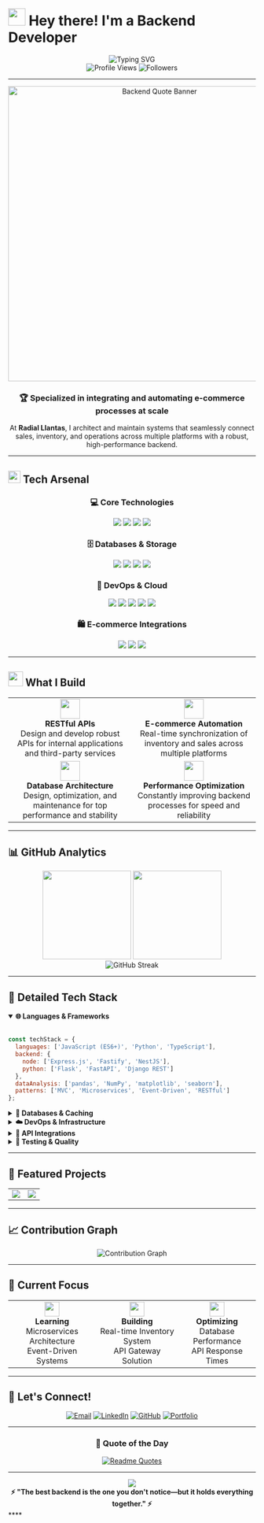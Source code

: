# <img src="https://raw.githubusercontent.com/Tarikul-Islam-Anik/Animated-Fluent-Emojis/master/Emojis/Hand%20gestures/Waving%20Hand.gif" width="35px"> Hey there! I'm a Backend Developer

<div align="center">
  <img src="https://readme-typing-svg.demolab.com?font=Fira+Code&weight=600&size=28&duration=4000&pause=1000&color=6366F1&center=true&vCenter=true&repeat=infinity&width=700&lines=Backend+Developer+%7C+E-commerce+Specialist;Building+Scalable+Systems+at+Radial+Llantas;API+Integration+%7C+Automation+Expert" alt="Typing SVG" />
</div>

<div align="center">
  <img src="https://komarev.com/ghpvc/?username=Riukendozxz00&label=Profile%20Views&color=6366f1&style=for-the-badge" alt="Profile Views" />
  <img src="https://img.shields.io/github/followers/Riukendozxz00?label=Followers&style=for-the-badge&color=22c55e" alt="Followers" />
</div>

---

<p align="center">
  <img src="https://github.com/user-attachments/assets/12375e3f-33a6-4e73-a8e4-8c9f4ae22b59" width="600" alt="Backend Quote Banner" />
</p>

<div align="center">
  
  ### 🏆 Specialized in integrating and automating **e-commerce** processes at scale
  
  At **Radial Llantas**, I architect and maintain systems that seamlessly connect sales, inventory, and operations across multiple platforms with a robust, high-performance backend.
  
</div>

---

## <img src="https://media2.giphy.com/media/QssGEmpkyEOhBCb7e1/giphy.gif?cid=ecf05e47a0n3gi1bfqntqmob8g9aid1oyj2wr3ds3mg700bl&rid=giphy.gif" width="25px"> Tech Arsenal

<div align="center">

### 💻 Core Technologies
<p>
  <img src="https://img.shields.io/badge/Node.js-339933?style=for-the-badge&logo=node.js&logoColor=white" />
  <img src="https://img.shields.io/badge/Python-3776AB?style=for-the-badge&logo=python&logoColor=white" />
  <img src="https://img.shields.io/badge/JavaScript-F7DF1E?style=for-the-badge&logo=javascript&logoColor=black" />
  <img src="https://img.shields.io/badge/TypeScript-007ACC?style=for-the-badge&logo=typescript&logoColor=white" />
</p>

### 🗄️ Databases & Storage
<p>
  <img src="https://img.shields.io/badge/MySQL-4479A1?style=for-the-badge&logo=mysql&logoColor=white" />
  <img src="https://img.shields.io/badge/MongoDB-47A248?style=for-the-badge&logo=mongodb&logoColor=white" />
  <img src="https://img.shields.io/badge/Redis-DC382D?style=for-the-badge&logo=redis&logoColor=white" />
  <img src="https://img.shields.io/badge/Firebase-FFCA28?style=for-the-badge&logo=firebase&logoColor=black" />
</p>

### 🚀 DevOps & Cloud
<p>
  <img src="https://img.shields.io/badge/Docker-2496ED?style=for-the-badge&logo=docker&logoColor=white" />
  <img src="https://img.shields.io/badge/Nginx-009639?style=for-the-badge&logo=nginx&logoColor=white" />
  <img src="https://img.shields.io/badge/AWS-232F3E?style=for-the-badge&logo=amazon-aws&logoColor=white" />
  <img src="https://img.shields.io/badge/DigitalOcean-0080FF?style=for-the-badge&logo=digitalocean&logoColor=white" />
  <img src="https://img.shields.io/badge/GitHub_Actions-2088FF?style=for-the-badge&logo=github-actions&logoColor=white" />
</p>

### 🛍️ E-commerce Integrations
<p>
  <img src="https://img.shields.io/badge/Shopify-7AB55C?style=for-the-badge&logo=shopify&logoColor=white" />
  <img src="https://img.shields.io/badge/Amazon-FF9900?style=for-the-badge&logo=amazon&logoColor=white" />
  <img src="https://img.shields.io/badge/Mercado_Libre-FFE600?style=for-the-badge&logo=mercadolibre&logoColor=black" />
</p>

</div>

---

## <img src="https://media.giphy.com/media/WUlplcMpOCEmTGBtBW/giphy.gif" width="30"> What I Build

<table>
  <tr>
    <td align="center" width="50%">
      <img src="https://raw.githubusercontent.com/Tarikul-Islam-Anik/Animated-Fluent-Emojis/master/Emojis/Objects/Electric%20Plug.gif" width="40px">
      <br><strong>RESTful APIs</strong><br>
      Design and develop robust APIs for internal applications and third-party services
    </td>
    <td align="center" width="50%">
      <img src="https://raw.githubusercontent.com/Tarikul-Islam-Anik/Animated-Fluent-Emojis/master/Emojis/Objects/Package.gif" width="40px">
      <br><strong>E-commerce Automation</strong><br>
      Real-time synchronization of inventory and sales across multiple platforms
    </td>
  </tr>
  <tr>
    <td align="center" width="50%">
      <img src="https://raw.githubusercontent.com/Tarikul-Islam-Anik/Animated-Fluent-Emojis/master/Emojis/Objects/Card%20File%20Box.gif" width="40px">
      <br><strong>Database Architecture</strong><br>
      Design, optimization, and maintenance for top performance and stability
    </td>
    <td align="center" width="50%">
      <img src="https://raw.githubusercontent.com/Tarikul-Islam-Anik/Animated-Fluent-Emojis/master/Emojis/Travel%20and%20places/Rocket.gif" width="40px">
      <br><strong>Performance Optimization</strong><br>
      Constantly improving backend processes for speed and reliability
    </td>
  </tr>
</table>

---

## 📊 GitHub Analytics

<div align="center">
  <img height="180em" src="https://github-readme-stats.vercel.app/api?username=Riukendozxz00&show_icons=true&theme=radical&include_all_commits=true&count_private=true"/>
  <img height="180em" src="https://github-readme-stats.vercel.app/api/top-langs/?username=Riukendozxz00&layout=compact&langs_count=8&theme=radical"/>
</div>

<div align="center">
  <img src="https://streak-stats.demolab.com/?user=Riukendozxz00&theme=radical&hide_border=false&stroke=6366f1&ring=6366f1&fire=ef4444&currStreakNum=ffffff&sideNums=ffffff&currStreakLabel=6366f1&sideLabels=9ca3af&dates=9ca3af" alt="GitHub Streak" />
</div>

---

## 🔧 Detailed Tech Stack

<details open>
<summary><b>🌐 Languages & Frameworks</b></summary>
<br>

```javascript
const techStack = {
  languages: ['JavaScript (ES6+)', 'Python', 'TypeScript'],
  backend: {
    node: ['Express.js', 'Fastify', 'NestJS'],
    python: ['Flask', 'FastAPI', 'Django REST']
  },
  dataAnalysis: ['pandas', 'NumPy', 'matplotlib', 'seaborn'],
  patterns: ['MVC', 'Microservices', 'Event-Driven', 'RESTful']
};
```
</details>

<details>
<summary><b>💾 Databases & Caching</b></summary>
<br>

- **Relational:** MySQL, PostgreSQL, SQLite
- **NoSQL:** MongoDB, Firebase Realtime Database, DynamoDB
- **In-Memory:** Redis, Memcached
- **ORMs:** Sequelize, Prisma, TypeORM
</details>

<details>
<summary><b>☁️ DevOps & Infrastructure</b></summary>
<br>

| Category | Technologies |
|----------|-------------|
| **Containerization** | Docker, Docker Compose, Kubernetes |
| **Process Management** | PM2, Supervisor, systemd |
| **Web Servers** | Nginx, Apache, Caddy |
| **CI/CD** | GitHub Actions, Jenkins, GitLab CI |
| **Monitoring** | Grafana, Prometheus, New Relic, DataDog |
| **Cloud Platforms** | AWS (EC2, S3, Lambda), DigitalOcean, Heroku |
</details>

<details>
<summary><b>🔌 API Integrations</b></summary>
<br>

- **E-commerce:** Shopify (GraphQL & REST), Amazon SP-API, Mercado Libre API
- **Payment:** Stripe, PayPal, MercadoPago
- **Shipping:** FedEx, UPS, DHL APIs
- **Communication:** Twilio, SendGrid, WhatsApp Business API
</details>

<details>
<summary><b>🧪 Testing & Quality</b></summary>
<br>

```yaml
testing:
  unit: [Jest, Mocha, Chai, pytest]
  integration: [Supertest, Newman]
  api: [Postman, Insomnia, Thunder Client]
  automation: [Selenium, Puppeteer, Playwright]
  monitoring: [Sentry, LogRocket, Rollbar]
```
</details>

---

## 🌟 Featured Projects

<div align="center">
<table>
  <tr>
    <td align="center">
      <a href="#">
        <img src="https://github-readme-stats.vercel.app/api/pin/?username=Riukendozxz00&repo=repo-name&theme=radical" />
      </a>
    </td>
    <td align="center">
      <a href="#">
        <img src="https://github-readme-stats.vercel.app/api/pin/?username=Riukendozxz00&repo=repo-name&theme=radical" />
      </a>
    </td>
  </tr>
</table>
</div>

---

## 📈 Contribution Graph

<div align="center">
  <img src="https://github-readme-activity-graph.vercel.app/graph?username=Riukendozxz00&theme=radical&bg_color=1a1b27&color=6366f1&line=ef4444&point=22c55e&area=true&hide_border=false" alt="Contribution Graph" />
</div>

---

## 🎯 Current Focus

<div align="center">
<table>
  <tr>
    <td align="center">
      <img src="https://raw.githubusercontent.com/Tarikul-Islam-Anik/Animated-Fluent-Emojis/master/Emojis/Objects/Books.gif" width="30px">
      <br><b>Learning</b><br>
      Microservices Architecture<br>
      Event-Driven Systems
    </td>
    <td align="center">
      <img src="https://raw.githubusercontent.com/Tarikul-Islam-Anik/Animated-Fluent-Emojis/master/Emojis/Objects/Hammer%20and%20Wrench.gif" width="30px">
      <br><b>Building</b><br>
      Real-time Inventory System<br>
      API Gateway Solution
    </td>
    <td align="center">
      <img src="https://raw.githubusercontent.com/Tarikul-Islam-Anik/Animated-Fluent-Emojis/master/Emojis/Objects/Light%20Bulb.gif" width="30px">
      <br><b>Optimizing</b><br>
      Database Performance<br>
      API Response Times
    </td>
  </tr>
</table>
</div>

---

## 🤝 Let's Connect!

<div align="center">
  
[![Email](https://img.shields.io/badge/Email-ing.ddortiz@gmail.com-EA4335?style=for-the-badge&logo=gmail&logoColor=white)](mailto:ing.ddortiz@gmail.com)
[![LinkedIn](https://img.shields.io/badge/LinkedIn-Connect-0077B5?style=for-the-badge&logo=linkedin&logoColor=white)](https://linkedin.com/in/your-profile)
[![GitHub](https://img.shields.io/badge/GitHub-Follow-181717?style=for-the-badge&logo=github&logoColor=white)](https://github.com/Riukendozxz00)
[![Portfolio](https://img.shields.io/badge/Portfolio-Visit-6366F1?style=for-the-badge&logo=google-chrome&logoColor=white)](https://your-portfolio.com)

</div>

---

<div align="center">
  
### 💭 Quote of the Day
[![Readme Quotes](https://quotes-github-readme.vercel.app/api?type=horizontal&theme=radical)](https://github.com/piyushsuthar/github-readme-quotes)

</div>

---

<div align="center">
  <img src="https://capsule-render.vercel.app/api?type=waving&color=gradient&customColorList=6,11,20&height=150&section=footer&text=Thanks%20for%20visiting!&fontSize=24&fontColor=fff&animation=twinkling&fontAlignY=75" />
</div>

<div align="center">
  <b>⚡ "The best backend is the one you don't notice—but it holds everything together." ⚡</b>
</div>****
